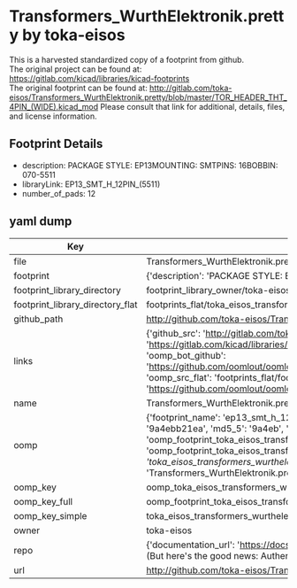 # Transformers_WurthElektronik.pretty by toka-eisos  
This is a harvested standardized copy of a footprint from github.  
The original project can be found at:  
https://gitlab.com/kicad/libraries/kicad-footprints  
The original footprint can be found at:
http://gitlab.com/toka-eisos/Transformers_WurthElektronik.pretty/blob/master/TOR_HEADER_THT_4PIN_(WIDE).kicad_mod
Please consult that link for additional, details, files, and license information.  
## Footprint Details
* description: PACKAGE STYLE: EP13MOUNTING: SMTPINS: 16BOBBIN: 070-5511  
* libraryLink: EP13_SMT_H_12PIN_(5511)  
* number_of_pads: 12  
## yaml dump  
| Key | Value |  
| --- | --- |  
| file | Transformers_WurthElektronik.pretty/EP13_SMT_H_12PIN_(5511).kicad_mod |  
| footprint | {'description': 'PACKAGE STYLE: EP13MOUNTING: SMTPINS: 16BOBBIN: 070-5511', 'libraryLink': 'EP13_SMT_H_12PIN_(5511)', 'number_of_pads': 12} |  
| footprint_library_directory | footprint_library_owner/toka-eisos_Transformers_WurthElektronik.pretty |  
| footprint_library_directory_flat | footprints_flat/toka_eisos_transformers_wurthelektronik_ep13_smt_h_12pin_(5511)/working |  
| github_path | http://github.com/toka-eisos/Transformers_WurthElektronik.pretty/blob/master/EP13_SMT_H_12PIN_(5511).kicad_mod |  
| links | {'github_src': 'http://gitlab.com/toka-eisos/Transformers_WurthElektronik.pretty/blob/master/TOR_HEADER_THT_4PIN_(WIDE).kicad_mod', 'github_src_repo': 'https://gitlab.com/kicad/libraries/kicad-footprints', 'oomp_bot': 'footprints/toka_eisos_transformers_wurthelektronik_ep13_smt_h_12pin_(5511)/working', 'oomp_bot_github': 'https://github.com/oomlout/oomlout_oomp_footprint_bot/tree/main/footprints/toka_eisos_transformers_wurthelektronik_ep13_smt_h_12pin_(5511)/working', 'oomp_src_flat': 'footprints_flat/footprints_flat/toka_eisos_transformers_wurthelektronik_ep13_smt_h_12pin_(5511)/working', 'oomp_src_flat_github': 'https://github.com/oomlout/oomlout_oomp_footprint_src/tree/main/footprints_flat/toka_eisos_transformers_wurthelektronik_ep13_smt_h_12pin_(5511)/working'} |  
| name | Transformers_WurthElektronik.pretty |  
| oomp | {'footprint_name': 'ep13_smt_h_12pin_(5511)', 'library_name': 'transformers_wurthelektronik', 'md5': '9a4ebb21eaccb881664c71ccef2b3203', 'md5_10': '9a4ebb21ea', 'md5_5': '9a4eb', 'md5_6': '9a4ebb', 'oomp_key': 'oomp_toka_eisos_transformers_wurthelektronik_ep13_smt_h_12pin_(5511)', 'oomp_key_extra': 'oomp_footprint_toka_eisos_transformers_wurthelektronik_ep13_smt_h_12pin_(5511)', 'oomp_key_full': 'oomp_footprint_toka_eisos_transformers_wurthelektronik_ep13_smt_h_12pin_(5511)_9a4ebb', 'oomp_key_simple': 'toka_eisos_transformers_wurthelektronik_ep13_smt_h_12pin_(5511)', 'original_filename': 'Transformers_WurthElektronik.pretty/EP13_SMT_H_12PIN_(5511).kicad_mod', 'owner_name': 'toka_eisos'} |  
| oomp_key | oomp_toka_eisos_transformers_wurthelektronik_ep13_smt_h_12pin_(5511) |  
| oomp_key_full | oomp_footprint_toka_eisos_transformers_wurthelektronik_ep13_smt_h_12pin_(5511) |  
| oomp_key_simple | toka_eisos_transformers_wurthelektronik_ep13_smt_h_12pin_(5511) |  
| owner | toka-eisos |  
| repo | {'documentation_url': 'https://docs.github.com/rest/overview/resources-in-the-rest-api#rate-limiting', 'message': "API rate limit exceeded for 84.66.173.59. (But here's the good news: Authenticated requests get a higher rate limit. Check out the documentation for more details.)"} |  
| url | http://github.com/toka-eisos/Transformers_WurthElektronik.pretty |  

